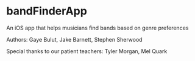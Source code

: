 # bandFinderApp
An iOS app that helps musicians find bands based on genre preferences

Authors:
Gaye Bulut,
Jake Barnett,
Stephen Sherwood

Special thanks to our patient teachers:
Tyler Morgan,
Mel Quark
